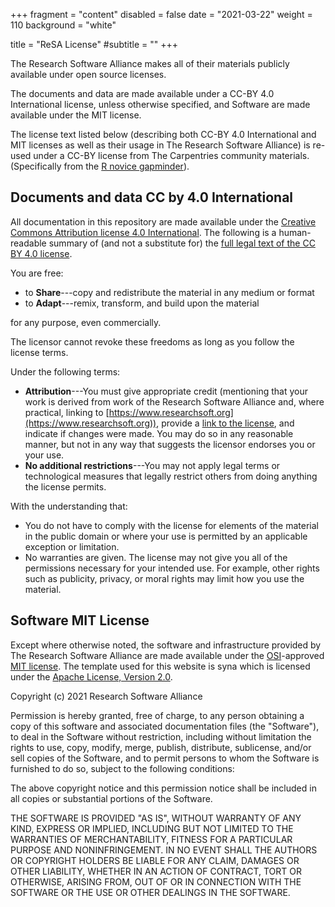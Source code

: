 +++
fragment = "content"
disabled = false
date = "2021-03-22"
weight = 110
background = "white"

title = "ReSA License"
#subtitle = ""
+++

The Research Software Alliance makes all of their materials publicly available under open source licenses.

The documents and data are made available under a CC-BY 4.0 International license, unless otherwise specified, and Software are made available under the MIT license.

The license text listed below (describing both CC-BY 4.0 International and MIT licenses as well as their usage in The Research Software Alliance) is re-used under a CC-BY license from The Carpentries community materials.
(Specifically from the [R novice gapminder](https://github.com/swcarpentry/r-novice-gapminder/blob/main/LICENSE.md)).

## Documents and data CC by 4.0 International

All documentation in this repository are made available under the [Creative Commons Attribution license 4.0 International][cc-by-human].
The following is a human-readable summary of (and not a substitute for) the [full legal text of the CC BY 4.0 license][cc-by-legal].

You are free:

* to **Share**---copy and redistribute the material in any medium or format
* to **Adapt**---remix, transform, and build upon the material

for any purpose, even commercially.

The licensor cannot revoke these freedoms as long as you follow the license terms.

Under the following terms:

* **Attribution**---You must give appropriate credit (mentioning that your work is derived from work of the Research Software Alliance and, where practical, linking to [https://www.researchsoft.org](https://www.researchsoft.org)), provide a [link to the license][cc-by-human], and indicate if changes were made.
  You may do so in any reasonable manner, but not in any way that suggests the licensor endorses you or your use.
* **No additional restrictions**---You may not apply legal terms or technological measures that legally restrict others from doing
anything the license permits.
  
With the understanding that:

* You do not have to comply with the license for elements of the material in the public domain or where your use is permitted by an
  applicable exception or limitation.
* No warranties are given. The license may not give you all of the permissions necessary for your intended use.
  For example, other rights such as publicity, privacy, or moral rights may limit how you use the material.

## Software MIT License

Except where otherwise noted, the software and infrastructure provided by The Research Software Alliance are made available under the [OSI][osi]-approved [MIT license][mit-license].
The template used for this website is syna which is licensed under the [Apache License, Version 2.0](https://github.com/okkur/syna/blob/master/LICENSE).

Copyright (c) 2021 Research Software Alliance

Permission is hereby granted, free of charge, to any person obtaining a copy
of this software and associated documentation files (the "Software"), to deal
in the Software without restriction, including without limitation the rights
to use, copy, modify, merge, publish, distribute, sublicense, and/or sell
copies of the Software, and to permit persons to whom the Software is
furnished to do so, subject to the following conditions:

The above copyright notice and this permission notice shall be included in all
copies or substantial portions of the Software.

THE SOFTWARE IS PROVIDED "AS IS", WITHOUT WARRANTY OF ANY KIND, EXPRESS OR
IMPLIED, INCLUDING BUT NOT LIMITED TO THE WARRANTIES OF MERCHANTABILITY,
FITNESS FOR A PARTICULAR PURPOSE AND NONINFRINGEMENT. IN NO EVENT SHALL THE
AUTHORS OR COPYRIGHT HOLDERS BE LIABLE FOR ANY CLAIM, DAMAGES OR OTHER
LIABILITY, WHETHER IN AN ACTION OF CONTRACT, TORT OR OTHERWISE, ARISING FROM,
OUT OF OR IN CONNECTION WITH THE SOFTWARE OR THE USE OR OTHER DEALINGS IN THE
SOFTWARE.

[cc-by-human]: https://creativecommons.org/licenses/by/4.0/
[cc-by-legal]: https://creativecommons.org/licenses/by/4.0/legalcode
[mit-license]: https://opensource.org/licenses/mit-license.html
[osi]: https://opensource.org
